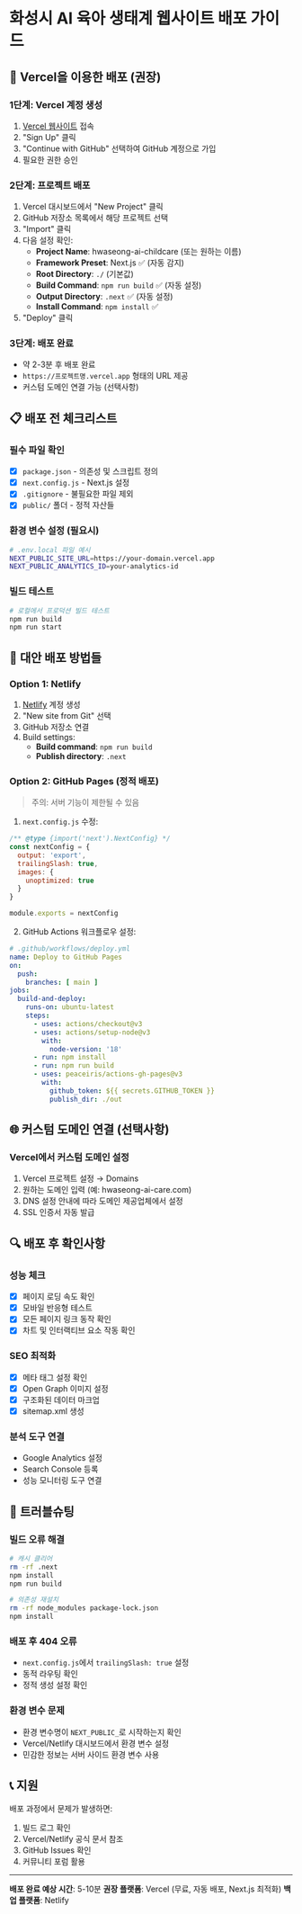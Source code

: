 # 화성시 AI 육아 생태계 웹사이트 배포 가이드

## 🚀 Vercel을 이용한 배포 (권장)

### 1단계: Vercel 계정 생성
1. [Vercel 웹사이트](https://vercel.com) 접속
2. "Sign Up" 클릭
3. "Continue with GitHub" 선택하여 GitHub 계정으로 가입
4. 필요한 권한 승인

### 2단계: 프로젝트 배포
1. Vercel 대시보드에서 "New Project" 클릭
2. GitHub 저장소 목록에서 해당 프로젝트 선택
3. "Import" 클릭
4. 다음 설정 확인:
   - **Project Name**: hwaseong-ai-childcare (또는 원하는 이름)
   - **Framework Preset**: Next.js ✅ (자동 감지)
   - **Root Directory**: `./` (기본값)
   - **Build Command**: `npm run build` ✅ (자동 설정)
   - **Output Directory**: `.next` ✅ (자동 설정)
   - **Install Command**: `npm install` ✅
5. "Deploy" 클릭

### 3단계: 배포 완료
- 약 2-3분 후 배포 완료
- `https://프로젝트명.vercel.app` 형태의 URL 제공
- 커스텀 도메인 연결 가능 (선택사항)

## 📋 배포 전 체크리스트

### 필수 파일 확인
- [x] `package.json` - 의존성 및 스크립트 정의
- [x] `next.config.js` - Next.js 설정
- [x] `.gitignore` - 불필요한 파일 제외
- [x] `public/` 폴더 - 정적 자산들

### 환경 변수 설정 (필요시)
```bash
# .env.local 파일 예시
NEXT_PUBLIC_SITE_URL=https://your-domain.vercel.app
NEXT_PUBLIC_ANALYTICS_ID=your-analytics-id
```

### 빌드 테스트
```bash
# 로컬에서 프로덕션 빌드 테스트
npm run build
npm run start
```

## 🔧 대안 배포 방법들

### Option 1: Netlify
1. [Netlify](https://netlify.com) 계정 생성
2. "New site from Git" 선택
3. GitHub 저장소 연결
4. Build settings:
   - **Build command**: `npm run build`
   - **Publish directory**: `.next`

### Option 2: GitHub Pages (정적 배포)
> 주의: 서버 기능이 제한될 수 있음

1. `next.config.js` 수정:
```javascript
/** @type {import('next').NextConfig} */
const nextConfig = {
  output: 'export',
  trailingSlash: true,
  images: {
    unoptimized: true
  }
}

module.exports = nextConfig
```

2. GitHub Actions 워크플로우 설정:
```yaml
# .github/workflows/deploy.yml
name: Deploy to GitHub Pages
on:
  push:
    branches: [ main ]
jobs:
  build-and-deploy:
    runs-on: ubuntu-latest
    steps:
      - uses: actions/checkout@v3
      - uses: actions/setup-node@v3
        with:
          node-version: '18'
      - run: npm install
      - run: npm run build
      - uses: peaceiris/actions-gh-pages@v3
        with:
          github_token: ${{ secrets.GITHUB_TOKEN }}
          publish_dir: ./out
```

## 🌐 커스텀 도메인 연결 (선택사항)

### Vercel에서 커스텀 도메인 설정
1. Vercel 프로젝트 설정 → Domains
2. 원하는 도메인 입력 (예: hwaseong-ai-care.com)
3. DNS 설정 안내에 따라 도메인 제공업체에서 설정
4. SSL 인증서 자동 발급

## 🔍 배포 후 확인사항

### 성능 체크
- [x] 페이지 로딩 속도 확인
- [x] 모바일 반응형 테스트
- [x] 모든 페이지 링크 동작 확인
- [x] 차트 및 인터랙티브 요소 작동 확인

### SEO 최적화
- [x] 메타 태그 설정 확인
- [x] Open Graph 이미지 설정
- [x] 구조화된 데이터 마크업
- [x] sitemap.xml 생성

### 분석 도구 연결
- Google Analytics 설정
- Search Console 등록
- 성능 모니터링 도구 연결

## 🚨 트러블슈팅

### 빌드 오류 해결
```bash
# 캐시 클리어
rm -rf .next
npm install
npm run build

# 의존성 재설치
rm -rf node_modules package-lock.json
npm install
```

### 배포 후 404 오류
- `next.config.js`에서 `trailingSlash: true` 설정
- 동적 라우팅 확인
- 정적 생성 설정 확인

### 환경 변수 문제
- 환경 변수명이 `NEXT_PUBLIC_`로 시작하는지 확인
- Vercel/Netlify 대시보드에서 환경 변수 설정
- 민감한 정보는 서버 사이드 환경 변수 사용

## 📞 지원

배포 과정에서 문제가 발생하면:
1. 빌드 로그 확인
2. Vercel/Netlify 공식 문서 참조
3. GitHub Issues 확인
4. 커뮤니티 포럼 활용

---

**배포 완료 예상 시간**: 5-10분
**권장 플랫폼**: Vercel (무료, 자동 배포, Next.js 최적화)
**백업 플랫폼**: Netlify
